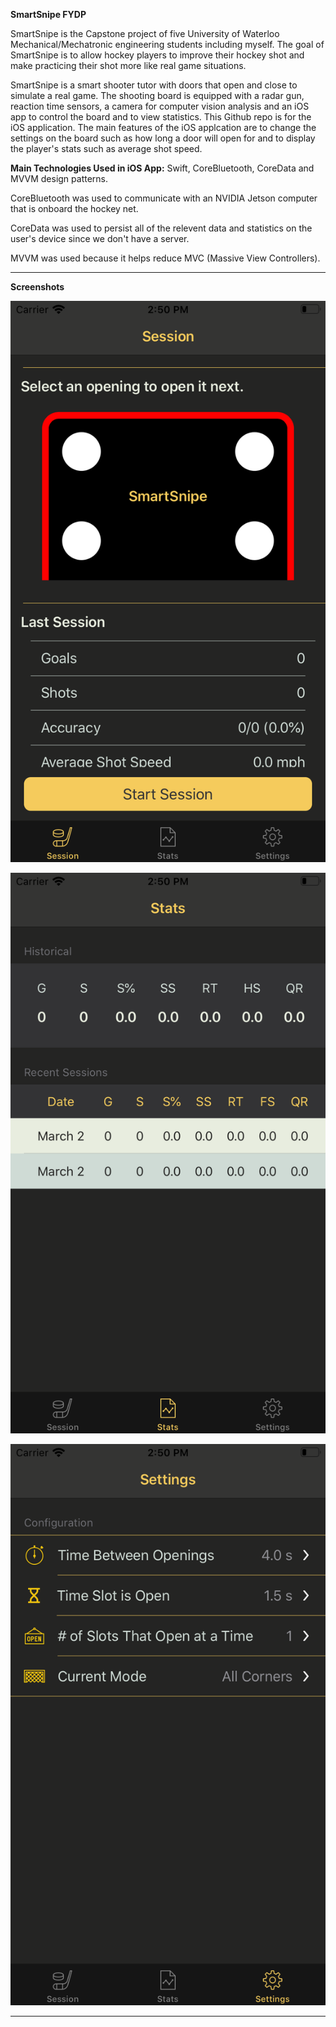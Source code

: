 **SmartSnipe FYDP**

SmartSnipe is the Capstone project of five University of Waterloo Mechanical/Mechatronic engineering students including myself. The goal of SmartSnipe is to allow hockey players to improve their hockey shot and make practicing their shot more like real game situations. 

SmartSnipe is a smart shooter tutor with doors that open and close to simulate a real game. The shooting board is equipped with a radar gun, reaction time sensors, a camera for computer vision analysis and an iOS app to control the board and to view statistics. This Github repo is for the iOS application. The main features of the iOS applcation are to change the settings on the board such as how long a door will open for and to display the player's stats such as average shot speed. 

**Main Technologies Used in iOS App:** Swift, CoreBluetooth, CoreData and MVVM design patterns.

CoreBluetooth was used to communicate with an NVIDIA Jetson computer that is onboard the hockey net.

CoreData was used to persist all of the relevent data and statistics on the user's device since we don't have a server.

MVVM was used because it helps reduce MVC (Massive View Controllers).  

---
**Screenshots**

![alt text](SessionScreenshot.png "Session")

![alt text](StatsScreenshot.png "Stats")

![alt text](SettingsScreenshot.png "Settings")

---
